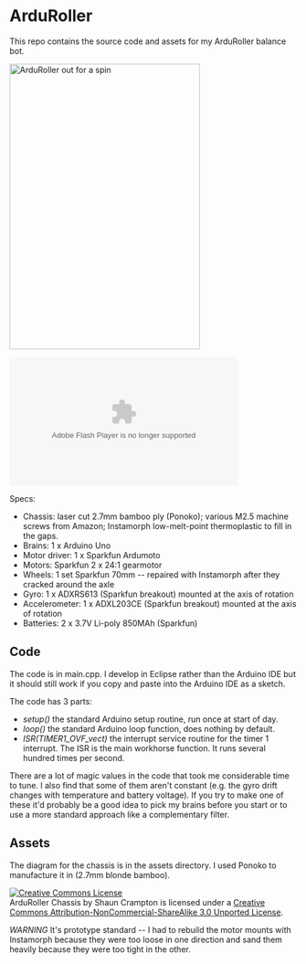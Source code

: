 ArduRoller
==========

This repo contains the source code and assets for my ArduRoller balance bot.

<a href="http://www.flickr.com/photos/fasaxc/5932277215/" title="ArduRoller out for a spin by fasaxc, on Flickr"><img src="http://farm7.static.flickr.com/6014/5932277215_88f5a6aed2.jpg" width="333" height="500" alt="ArduRoller out for a spin"></a>

<object type="application/x-shockwave-flash" width="400" height="225" data="http://www.flickr.com/apps/video/stewart.swf?v=71377" classid="clsid:D27CDB6E-AE6D-11cf-96B8-444553540000"> <param name="flashvars" value="intl_lang=en-us&photo_secret=efd7f038e1&photo_id=5944650602"></param> <param name="movie" value="http://www.flickr.com/apps/video/stewart.swf?v=71377"></param> <param name="bgcolor" value="#000000"></param> <param name="allowFullScreen" value="true"></param><embed type="application/x-shockwave-flash" src="http://www.flickr.com/apps/video/stewart.swf?v=71377" bgcolor="#000000" allowfullscreen="true" flashvars="intl_lang=en-us&photo_secret=efd7f038e1&photo_id=5944650602" height="225" width="400"></embed></object>

Specs:

*  Chassis: laser cut 2.7mm bamboo ply (Ponoko); various M2.5 machine screws from Amazon; Instamorph low-melt-point thermoplastic to fill in the gaps.
*  Brains: 1 x Arduino Uno
*  Motor driver: 1 x Sparkfun Ardumoto
*  Motors: Sparkfun 2 x 24:1 gearmotor
*  Wheels: 1 set Sparkfun 70mm -- repaired with Instamorph after they cracked around the axle
*  Gyro: 1 x ADXRS613 (Sparkfun breakout) mounted at the axis of rotation
*  Accelerometer: 1 x ADXL203CE (Sparkfun breakout) mounted at the axis of rotation
*  Batteries: 2 x 3.7V Li-poly 850MAh (Sparkfun)

Code
----

The code is in main.cpp.  I develop in Eclipse rather than the Arduino IDE but
it should still work if you copy and paste into the Arduino IDE as a sketch.

The code has 3 parts:

*  *setup()* the standard Arduino setup routine, run once at start of day.
*  *loop()* the standard Arduino loop function, does nothing by default.
*  *ISR(TIMER1_OVF_vect)* the interrupt service routine for the timer 1 interrupt.
   The ISR is the main workhorse function.  It runs several hundred times per 
   second. 

There are a lot of magic values in the code that took me considerable time to
tune.  I also find that some of them aren't constant (e.g. the gyro drift 
changes with temperature and battery voltage).  If you try to make one of these
it'd probably be a good idea to pick my brains before you start or to use
a more standard approach like a complementary filter.

Assets
------

The diagram for the chassis is in the assets directory.  I used Ponoko to 
manufacture it in (2.7mm blonde bamboo).  

<a rel="license" href="http://creativecommons.org/licenses/by-nc-sa/3.0/"><img alt="Creative Commons License" style="border-width:0" src="http://i.creativecommons.org/l/by-nc-sa/3.0/88x31.png" /></a><br /><span xmlns:dct="http://purl.org/dc/terms/" href="http://purl.org/dc/dcmitype/StillImage" property="dct:title" rel="dct:type">ArduRoller Chassis</span> by <span xmlns:cc="http://creativecommons.org/ns#" property="cc:attributionName">Shaun Crampton</span> is licensed under a <a rel="license" href="http://creativecommons.org/licenses/by-nc-sa/3.0/">Creative Commons Attribution-NonCommercial-ShareAlike 3.0 Unported License</a>.

*WARNING* It's prototype standard -- 
I had to rebuild the motor mounts with Instamorph because they were too loose 
in one direction and sand them heavily because they were too tight in the other.